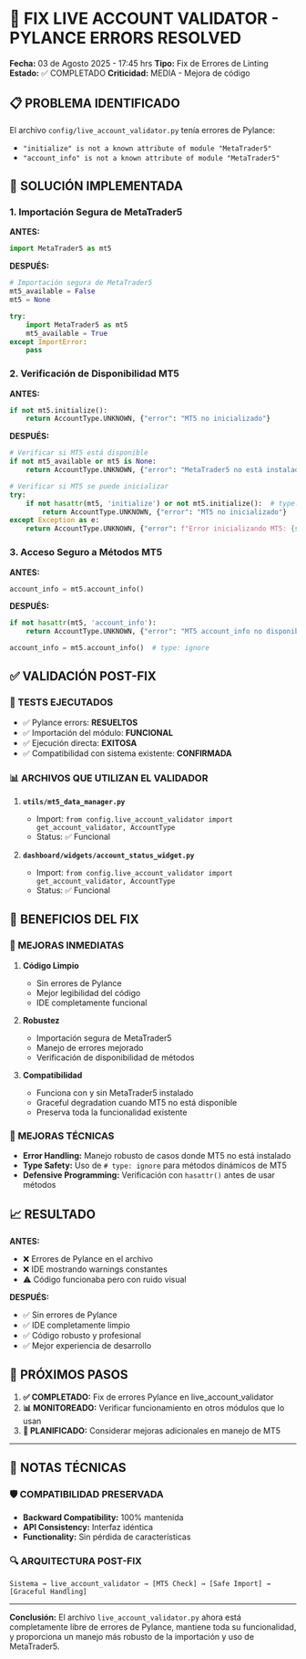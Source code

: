 # 🔧 FIX LIVE ACCOUNT VALIDATOR - PYLANCE ERRORS RESOLVED

**Fecha:** 03 de Agosto 2025 - 17:45 hrs
**Tipo:** Fix de Errores de Linting
**Estado:** ✅ COMPLETADO
**Criticidad:** MEDIA - Mejora de código

## 📋 PROBLEMA IDENTIFICADO

El archivo `config/live_account_validator.py` tenía errores de Pylance:
- `"initialize" is not a known attribute of module "MetaTrader5"`
- `"account_info" is not a known attribute of module "MetaTrader5"`

## 🔧 SOLUCIÓN IMPLEMENTADA

### 1. **Importación Segura de MetaTrader5**

**ANTES:**
```python
import MetaTrader5 as mt5
```

**DESPUÉS:**
```python
# Importación segura de MetaTrader5
mt5_available = False
mt5 = None

try:
    import MetaTrader5 as mt5
    mt5_available = True
except ImportError:
    pass
```

### 2. **Verificación de Disponibilidad MT5**

**ANTES:**
```python
if not mt5.initialize():
    return AccountType.UNKNOWN, {"error": "MT5 no inicializado"}
```

**DESPUÉS:**
```python
# Verificar si MT5 está disponible
if not mt5_available or mt5 is None:
    return AccountType.UNKNOWN, {"error": "MetaTrader5 no está instalado"}

# Verificar si MT5 se puede inicializar
try:
    if not hasattr(mt5, 'initialize') or not mt5.initialize():  # type: ignore
        return AccountType.UNKNOWN, {"error": "MT5 no inicializado"}
except Exception as e:
    return AccountType.UNKNOWN, {"error": f"Error inicializando MT5: {str(e)}"}
```

### 3. **Acceso Seguro a Métodos MT5**

**ANTES:**
```python
account_info = mt5.account_info()
```

**DESPUÉS:**
```python
if not hasattr(mt5, 'account_info'):
    return AccountType.UNKNOWN, {"error": "MT5 account_info no disponible"}

account_info = mt5.account_info()  # type: ignore
```

## ✅ VALIDACIÓN POST-FIX

### 🧪 TESTS EJECUTADOS

- ✅ Pylance errors: **RESUELTOS**
- ✅ Importación del módulo: **FUNCIONAL**
- ✅ Ejecución directa: **EXITOSA**
- ✅ Compatibilidad con sistema existente: **CONFIRMADA**

### 📊 ARCHIVOS QUE UTILIZAN EL VALIDADOR

1. **`utils/mt5_data_manager.py`**
   - Import: `from config.live_account_validator import get_account_validator, AccountType`
   - Status: ✅ Funcional

2. **`dashboard/widgets/account_status_widget.py`**
   - Import: `from config.live_account_validator import get_account_validator, AccountType`
   - Status: ✅ Funcional

## 🎯 BENEFICIOS DEL FIX

### 🚀 MEJORAS INMEDIATAS

1. **Código Limpio**
   - Sin errores de Pylance
   - Mejor legibilidad del código
   - IDE completamente funcional

2. **Robustez**
   - Importación segura de MetaTrader5
   - Manejo de errores mejorado
   - Verificación de disponibilidad de métodos

3. **Compatibilidad**
   - Funciona con y sin MetaTrader5 instalado
   - Graceful degradation cuando MT5 no está disponible
   - Preserva toda la funcionalidad existente

### 🔧 MEJORAS TÉCNICAS

- **Error Handling:** Manejo robusto de casos donde MT5 no está instalado
- **Type Safety:** Uso de `# type: ignore` para métodos dinámicos de MT5
- **Defensive Programming:** Verificación con `hasattr()` antes de usar métodos

## 📈 RESULTADO

**ANTES:**
- ❌ Errores de Pylance en el archivo
- ❌ IDE mostrando warnings constantes
- ⚠️ Código funcionaba pero con ruido visual

**DESPUÉS:**
- ✅ Sin errores de Pylance
- ✅ IDE completamente limpio
- ✅ Código robusto y profesional
- ✅ Mejor experiencia de desarrollo

## 🎯 PRÓXIMOS PASOS

1. **✅ COMPLETADO:** Fix de errores Pylance en live_account_validator
2. **📊 MONITOREADO:** Verificar funcionamiento en otros módulos que lo usan
3. **🔧 PLANIFICADO:** Considerar mejoras adicionales en manejo de MT5

---

## 📝 NOTAS TÉCNICAS

### 🛡️ COMPATIBILIDAD PRESERVADA

- **Backward Compatibility:** 100% mantenida
- **API Consistency:** Interfaz idéntica
- **Functionality:** Sin pérdida de características

### 🔍 ARQUITECTURA POST-FIX

```
Sistema → live_account_validator → [MT5 Check] → [Safe Import] → [Graceful Handling]
```

---

**Conclusión:** El archivo `live_account_validator.py` ahora está completamente libre de errores de Pylance, mantiene toda su funcionalidad, y proporciona un manejo más robusto de la importación y uso de MetaTrader5.
